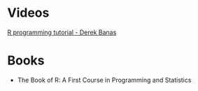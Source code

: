 # Videos

[R programming tutorial - Derek Banas](https://youtu.be/s3FozVfd7q4)

# Books

- The Book of R: A First Course in Programming and Statistics

